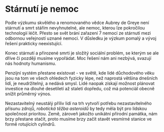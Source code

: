# Stárnutí je nemoc

Podle výzkumu skvělého a renomovaného vědce Aubrey de Greye není stárnutí a smrt stářím nevyhnutelné, ale nemoc, kterou lze pokročilou technologií léčit. Přesto se svět brání zařazení 7 nemocí ze stárnutí mezi odbornou veřejností uznané nemoci. V důsledku je výzkum pomalý a vývoj řešení prakticky neexistující.

Konec stárnutí a přirozené smrti je složitý sociální problém, se kterým se ale dříve či později musíme vypořádat. Moc řešení nám ani nezbývá, svazují nás hodnoty humanismu.

Penzijní systém přestane existovat - ve světě, kde lidé důchodového věku jsou na tom ve všech ohledech fyzicky lépe, než naprostá většina dnešních lidí, je neudržitelný, a nedává smysl. Lidé naopak získají možnost plánovat investice na dlouhé desetiletí až staletí dopředu, což má potenciál obecně snížit průměrný výnos.

Nezastavitelný neustálý příliv lidí na trh vytvoří potřebu nezastavitelného přísunu zdrojů, *robotická těžba asteroidů* by tedy měla být pro lidskou společnost prioritou. Země, zároveň jakožto unikátní přírodní památka, nám brzy přestane stačit, proto musíme brzy začít stavět vesmírné stanice ve formě rotujících cylindrů. 
